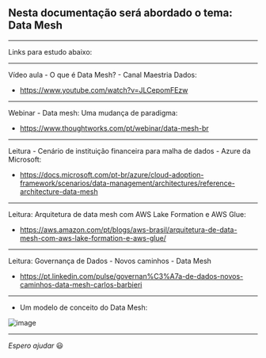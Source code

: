 ## Nesta documentação será abordado o tema: Data Mesh

---

Links para estudo abaixo:

---

Vídeo aula - O que é Data Mesh? - Canal Maestria Dados: 
- https://www.youtube.com/watch?v=JLCepomFEzw

---

Webinar - Data mesh: Uma mudança de paradigma:
- https://www.thoughtworks.com/pt/webinar/data-mesh-br

---

Leitura - Cenário de instituição financeira para malha de dados - Azure da Microsoft:
- https://docs.microsoft.com/pt-br/azure/cloud-adoption-framework/scenarios/data-management/architectures/reference-architecture-data-mesh

---

Leitura: Arquitetura de data mesh com AWS Lake Formation e AWS Glue:
- https://aws.amazon.com/pt/blogs/aws-brasil/arquitetura-de-data-mesh-com-aws-lake-formation-e-aws-glue/

---

Leitura: Governança de Dados - Novos caminhos - Data Mesh
- https://pt.linkedin.com/pulse/governan%C3%A7a-de-dados-novos-caminhos-data-mesh-carlos-barbieri

---

* Um modelo de conceito do Data Mesh:

![image](https://user-images.githubusercontent.com/57469401/149786084-8efbcea8-2f9a-4d44-8419-eee5739506aa.png)

---

_Espero ajudar_ :smiley:
